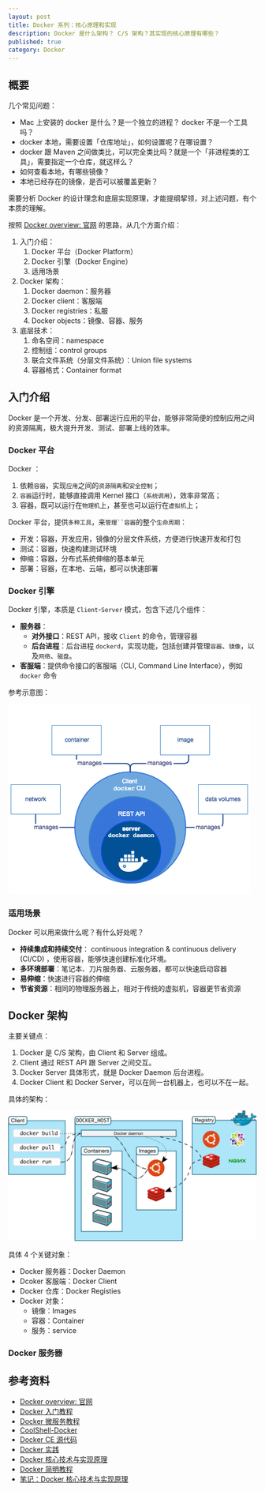 ```yaml
---
layout: post
title: Docker 系列：核心原理和实现
description: Docker 是什么架构？ C/S 架构？其实现的核心原理有哪些？
published: true
category: Docker
---
```


## 概要

几个常见问题：

* Mac 上安装的 docker 是什么？是一个独立的进程？ docker 不是一个工具吗？
* docker 本地，需要设置「仓库地址」，如何设置呢？在哪设置？
* docker 跟 Maven 之间做类比，可以完全类比吗？就是一个「非进程类的工具」，需要指定一个仓库，就这样么？
* 如何查看本地，有哪些镜像？
* 本地已经存在的镜像，是否可以被覆盖更新？

需要分析 Docker 的设计理念和底层实现原理，才能提纲挈领，对上述问题，有个本质的理解。


按照 [Docker overview: 官网](https://docs.docker.com/engine/docker-overview/) 的思路，从几个方面介绍：

1. 入门介绍：
	1. Docker 平台（Docker Platform）
	2. Docker 引擎（Docker Engine）
	3. 适用场景
1. Docker 架构：
	1. Docker daemon：服务器
	2. Docker client：客服端
	3. Docker registries：私服
	4. Docker objects：镜像、容器、服务
1. 底层技术：
	1. 命名空间：namespace
	2. 控制组：control groups
	3. 联合文件系统（分层文件系统）：Union file systems
	4. 容器格式：Container format

## 入门介绍

Docker 是一个开发、分发、部署运行应用的平台，能够非常简便的控制应用之间的资源隔离，极大提升开发、测试、部署上线的效率。

### Docker 平台

Docker ：

1. 依赖`容器`，实现`应用`之间的`资源隔离`和`安全控制`；
2. `容器`运行时，能够直接调用 Kernel 接口（`系统调用`），效率非常高；
3. 容器，既可以运行在`物理机`上，甚至也可以运行在`虚拟机`上；

Docker 平台，提供`多种工具`，来`管理``容器`的整个`生命周期`：

* 开发：容器，开发应用，镜像的分层文件系统，方便进行快速开发和打包
* 测试：容器，快速构建测试环境
* 伸缩：容器，分布式系统伸缩的基本单元
* 部署：容器，在本地、云端，都可以快速部署

### Docker 引擎

Docker 引擎，本质是 `Client`-`Server` 模式，包含下述几个组件：

* **服务器**：
	* **对外接口**：REST API，接收 `Client` 的命令，管理容器 
	* **后台进程**：后台进程 `dockerd`，实现功能，包括创建并管理`容器`、`镜像`，以及`网络`、`磁盘`。
* **客服端**：提供命令接口的客服端（CLI, Command Line Interface），例如 `docker` 命令

参考示意图：

![](/images/docker-series/engine-components-flow.png)

### 适用场景

Docker 可以用来做什么呢？有什么好处呢？

* **持续集成和持续交付**： continuous integration & continuous delivery (CI/CD) ，使用容器，能够快速创建标准化环境。
* **多环境部署**：笔记本、刀片服务器、云服务器，都可以快速启动容器
* **易伸缩**：快速进行容器的伸缩
* **节省资源**：相同的物理服务器上，相对于传统的虚拟机，容器更节省资源

## Docker 架构

主要关键点：

1. Docker 是 C/S 架构，由 Client 和 Server 组成。
1. Client 通过 REST API 跟 Server 之间交互。
1. Docker Server 具体形式，就是 Docker Daemon 后台进程。
1. Docker Client 和 Docker Server，可以在同一台机器上，也可以不在一起。

具体的架构：

![](/images/docker-series/architecture.svg)

具体 4 个关键对象：

* Docker 服务器：Docker Daemon
* Dcoker 客服端：Docker Client
* Docker 仓库：Docker Registies
* Docker 对象：
	* 镜像：Images
	* 容器：Container
	* 服务：service

### Docker 服务器













## 参考资料

* [Docker overview: 官网](https://docs.docker.com/engine/docker-overview/)
* [Docker 入门教程](http://www.ruanyifeng.com/blog/2018/02/docker-tutorial.html)
* [Docker 微服务教程](http://www.ruanyifeng.com/blog/2018/02/docker-wordpress-tutorial.html)
* [CoolShell-Docker](https://coolshell.cn/tag/docker)
* [Docker CE 源代码](https://github.com/docker/docker-ce)
* [Docker 实践](https://www.kancloud.cn/huyipow/docker/502959)
* [Docker 核心技术与实现原理](https://draveness.me/docker)
* [Docker 简明教程](https://jiajially.gitbooks.io/dockerguide/)
* [笔记：Docker 核心技术与实现原理](https://zhoukekestar.github.io/notes/2017/12/01/docker.html)











[NingG]:    http://ningg.github.com  "NingG"
